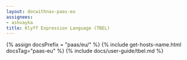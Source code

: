 ```yaml
---
layout: docwithnav-paas-eu
assignees:
- ashvayka
title: Klyff Expression Language (TBEL)
---
```


{% assign docsPrefix = "paas/eu/" %}
{% include get-hosts-name.html docsTag="paas-eu" %}
{% include docs/user-guide/tbel.md %}

